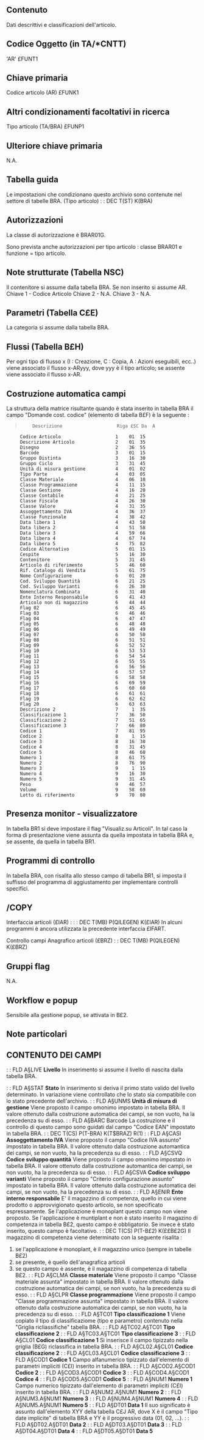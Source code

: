 ## Contenuto
Dati descrittivi e classificazioni dell'articolo.

## Codice Oggetto (in TA/\*CNTT)
'AR'                               £FUNT1

## Chiave primaria
Codice articolo          (AR)      £FUNK1

## Altri condizionamenti facoltativi in ricerca
Tipo articolo            (TA/BRA)  £FUNP1

## Ulteriore chiave primaria
N.A.

## Tabella guida
Le impostazioni che condizionano questo archivio sono contenute nel settore di tabelle BRA.
(Tipo articolo)
 :  : DEC T(ST) K(BRA)

## Autorizzazioni
La classe di autorizzazione è BRAR01G.

Sono prevista anche autorizzazioni per tipo articolo :  classe BRAR01 e funzione = tipo articolo.

## Note strutturate (Tabella NSC)
Il contenitore si assume dalla tabella BRA. Se non inserito si assume AR.
Chiave 1 - Codice Articolo
Chiave 2 - N.A.
Chiave 3 - N.A.

## Parametri (Tabella C£E)
La categoria si assume dalla tabella BRA.

## Flussi (Tabella B£H)
Per ogni tipo di flusso x (I : Creazione, C : Copia, A : Azioni eseguibili, ecc..) viene associato il flusso x-ARyyy, dove yyy  è il tipo articolo; se assente viene associato il flusso x-AR.

## Costruzione automatica campi
La struttura della matrice risultante quando è stata inserito in tabella BRA il campo "Domande cost. codice" (elemento di tabella B£F) è la seguente : 
>         Descrizione                    Riga £SC Da  A
         Codice Articolo                    1    01  15
         Descrizione Articolo               2    01  35
         Disegno                            2    36  55
         Barcode                            3    01  15
         Gruppo Distinta                    3    16  30
         Gruppo Ciclo                       3    31  45
         Unità di misura gestione           4    01  02
         Tipo Parte                         4    03  05
         Classe Materiale                   4    06  10
         Classe Programmazione              4    11  15
         Classe Gestione                    4    16  20
         Classe Contabile                   4    21  25
         Classe Fiscale                     4    26  30
         Classe Valore                      4    31  35
         Assoggettamento IVA                4    36  37
         Classe Funzionale                  4    38  42
         Data libera 1                      4    43  50
         Data libera 2                      4    51  58
         Data libera 3                      4    59  66
         Data libera 4                      4    67  74
         Data libera 5                      4    75  82
         Codice Alternativo                 5    01  15
         Cespite                            5    16  30
         Contenitore                        5    31  45
         Articolo di riferimento            5    46  60
         Rif. Catalogo di Vendita           5    61  75
         Nome Configurazione                6    01  20
         Cod. Sviluppo Quantità             6    21  25
         Cod. Sviluppo Varianti             6    26  30
         Nomenclatura Combinata             6    31  40
         Ente Interno Responsabile          6    41  43
         Articolo non di magazzino          6    44  44
         Flag 02                            6    45  45
         Flag 03                            6    46  46
         Flag 04                            6    47  47
         Flag 05                            6    48  48
         Flag 06                            6    49  49
         Flag 07                            6    50  50
         Flag 08                            6    51  51
         Flag 09                            6    52  52
         Flag 10                            6    53  53
         Flag 11                            6    54  54
         Flag 12                            6    55  55
         Flag 13                            6    56  56
         Flag 14                            6    57  57
         Flag 15                            6    58  58
         Flag 16                            6    69  59
         Flag 17                            6    60  60
         Flag 18                            6    61  61
         Flag 19                            6    62  62
         Flag 20                            6    63  63
         Descrizione 2                      7     1  35
         Classificazione 1                  7    36  50
         Classificazione 2                  7    51  65
         Classificazione 3                  7    66  80
         Codice 1                           7    81  95
         Codice 2                           8     1  15
         Codice 3                           8    16  30
         Codice 4                           8    31  45
         Codice 5                           8    46  60
         Numero 1                           8    61  75
         Numero 2                           8    76  90
         Numero 3                           9     1  15
         Numero 4                           9    16  30
         Numero 5                           9    31  45
         Peso                               9    46  57
         Volume                             9    58  69
         Lotto di riferimento               9    70  80


## Presenza monitor - visualizzatore
In tabella BR1 si deve impostare il flag "Visualiz.su Articoli".
In tal caso la forma di presentazione viene assunta da quella impostata in tabella BRA e, se assente, da quella in tabella BR1.

## Programmi di controllo
In tabella BRA, con risalita allo stesso campo di tabella BR1, si imposta il suffisso del programma di aggiustamento per implementare controlli specifici.

## /COPY
Interfaccia articoli (£IAR) : 
 :  : DEC T(MB) P(QILEGEN) K(£IAR)
In alcuni programmi è ancora utilizzata la precedente interfaccia £IFART.

Controllo campi Anagrafico articoli (£BRZ)
 :  : DEC T(MB) P(QILEGEN) K(£BRZ)

## Gruppi flag
N.A.

## Workflow e popup
Sensibile alla gestione popup, se attivata in B£2.

## Note particolari

## CONTENUTO DEI CAMPI
 :  : FLD A§LIVE **Livello**
In inserimento si assume il livello di nascita dalla tabella BRA.

 :  : FLD A§STAT **Stato**
In inserimento si deriva il primo stato valido del livello determinato.
In variazione viene controllato che lo stato sia compatibile con lo stato precedente dell'archivio.
 :  : FLD A§UNMS **Unità di misura di gestione**
Viene proposto il campo omonimo impostato in tabella BRA.
Il valore ottenuto dalla costruzione automatica dei campi, se non vuoto, ha la precedenza su di esso.
 :  : FLD A§BARC Barcode
La costruzione e il controllo di questo campo sono guidati dal campo "Codice EAN" impostato in
tabella BRA.
 :  : DEC T(CS) P(T-BRA) K(T$BRAZ) R(1)
 :  : FLD A§CASI **Assoggettamento IVA**
Viene proposto il campo "Codice IVA assunto" impostato in tabella BRA.
Il valore ottenuto dalla costruzione automantica dei campi, se non vuoto, ha la precedenza su di esso.
 :  : FLD A§CSVQ **Codice sviluppo quantità**
Viene proposto il campo omonimo impostato in tabella BRA.
Il valore ottenuto dalla costruzione automantica dei campi, se non vuoto, ha la precedenza su di esso.
 :  : FLD A§CSVA **Codice sviluppo varianti**
Viene proposto il campo "Criterio configurazione assunto" impostato in tabella BRA.
Il valore ottenuto dalla costruzione automatica dei campi, se non vuoto, ha la precedenza su di esso.
 :  : FLD A§ENIR **Ente interno responsabile**
E' il magazzino di competenza, quello in cui viene prodotto o approvvigionato questo articolo, se non specificato espressamente.
Se l'applicazione è monoplant questo campo non viene proposto.
Se l'applicazione è muntiplant e non è stato inserito il magazino di competenza in tabella B£2, questo campo è obbligatorio.
Se invece è stato inserito, questo campo è facoltativo.
 :  : DEC T(CS) P(T-B£2) K(££B£2G)
Il magazzino di competenza viene determinato con la seguente risalita : 
1. se l'applicazione è monoplant, è il magazzino unico (sempre in tabelle B£2)
2. se presente, è quello dell'anagrafica articoli
3. se questo campo è assente, è il magazzino di competenza di tabella B£2.
 :  : FLD A§CLMA **Classe materiale**
Viene proposto il campo "Classe materiale assunta" impostato in tabella BRA.
Il valore ottenuto dalla costruzione automatica dei campi, se non vuoto, ha la precedenza su di esso.
 :  : FLD A§CLPR **Classe programmazione**
Viene proposto il campo "Classe programmazione assunta" impostato in tabella BRA.
Il valore ottenuto dalla costruzione automatica dei campi, se non vuoto, ha la precedenza su di esso.
 :  : FLD A§TC01 **Tipo classificazione 1**
Viene copiato il tipo di classificaziome (tipo e parametro) contenuto nella "Griglia ricliassifiche" tabella BRA.
 :  : FLD A§TC02.A§TC01 **Tipo classificazione 2**
 :  : FLD A§TC03.A§TC01 **Tipo classificazione 3**
 :  : FLD A§CL01 **Codice classificazione 1**
Si inserisce il campo tipizzato nella griglia (B£G) riclassifica in tabella BRA.
 :  : FLD A§CL02.A§CL01 **Codice classificazione 2**
 :  : FLD A§CL03.A§CL01 **Codice classificazione 3**
 :  : FLD A§COD1 **Codice 1**
Campo alfanumerico tipizzato dall'elemento di parametri impliciti (C£I) inserito in tabella BRA.
 :  : FLD A§COD2.A§COD1 **Codice 2**
 :  : FLD A§COD3.A§COD1 **Codice 3**
 :  : FLD A§COD4.A§COD1 **Codice 4**
 :  : FLD A§COD5.A§COD1 **Codice 5**
 :  : FLD A§NUM1 **Numero 1**
Campo numerico tipizzato dall'elemento di parametri impliciti (C£I) inserito in tabella BRA.
 :  : FLD A§NUM2.A§NUM1 **Numero 2**
 :  : FLD A§NUM3.A§NUM1 **Numero 3**
 :  : FLD A§NUM4.A§NUM1 **Numero 4**
 :  : FLD A§NUM5.A§NUM1 **Numero 5**
 :  : FLD A§DT01 **Data 1**
Il suo significato è assunto dall'elemento XYY della tabella C£J AR, dove X è il campo "Tipo date implicite" di tabella BRA e YY è il progressivo data (01, 02, ...).
 :  : FLD A§DT02.A§DT01 **Data 2**
 :  : FLD A§DT03.A§DT01 **Data 3**
 :  : FLD A§DT04.A§DT01 **Data 4**
 :  : FLD A§DT05.A§DT01 **Data 5**
